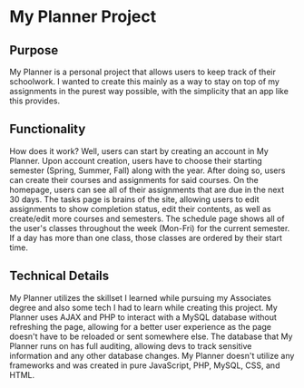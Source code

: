 # My Planner Project

## Purpose

My Planner is a personal project that allows users to keep track of their schoolwork. I wanted to create this mainly as a way to stay on top of my assignments in the purest way possible, with the simplicity that an app like this provides.

## Functionality

How does it work? Well, users can start by creating an account in My Planner. Upon account creation, users have to choose their starting semester (Spring, Summer, Fall) along with the year. After doing so, users can create their courses and assignments for said courses. On the homepage, users can see all of their assignments that are due in the next 30 days. The tasks page is brains of the site, allowing users to edit assignments to show completion status, edit their contents, as well as create/edit more courses and semesters. The schedule page shows all of the user's classes throughout the week (Mon-Fri) for the current semester. If a day has more than one class, those classes are ordered by their start time.

## Technical Details

My Planner utilizes the skillset I learned while pursuing my Associates degree and also some tech I had to learn while creating this project. My Planner uses AJAX and PHP to interact with a MySQL database without refreshing the page, allowing for a better user experience as the page doesn't have to be reloaded or sent somewhere else. The database that My Planner runs on has full auditing, allowing devs to track sensitive information and any other database changes. My Planner doesn't utilize any frameworks and was created in pure JavaScript, PHP, MySQL, CSS, and HTML.
